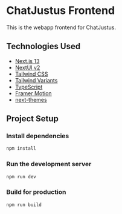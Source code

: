 # ChatJustus Frontend

This is the webapp frontend for ChatJustus.

## Technologies Used

- [Next.js 13](https://nextjs.org/docs/getting-started)
- [NextUI v2](https://nextui.org/)
- [Tailwind CSS](https://tailwindcss.com/)
- [Tailwind Variants](https://tailwind-variants.org)
- [TypeScript](https://www.typescriptlang.org/)
- [Framer Motion](https://www.framer.com/motion/)
- [next-themes](https://github.com/pacocoursey/next-themes)

## Project Setup

### Install dependencies

```bash
npm install
```

### Run the development server

```bash
npm run dev
```

### Build for production

```bash
npm run build
```
